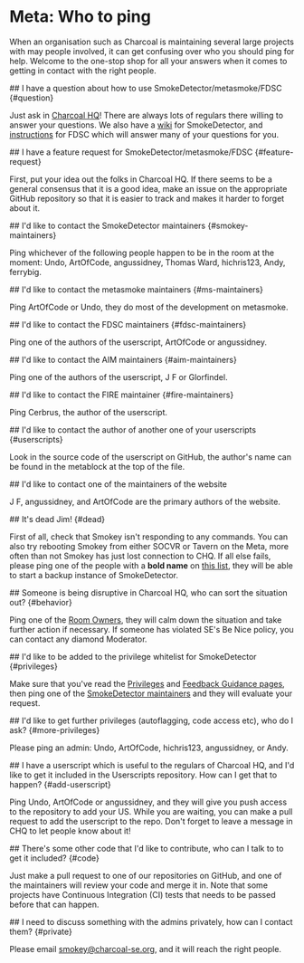 # Meta: Who to ping

When an organisation such as Charcoal is maintaining several large projects with may people involved, it can get confusing over who you should ping for help. Welcome to the one-stop shop for all your answers when it comes to getting in contact with the right people.
<section>
## I have a question about how to use SmokeDetector/metasmoke/FDSC {#question}

Just ask in [Charcoal HQ](http://chat.stackexchange.com/rooms/11540/charcoal-hq)! There are always lots of regulars there willing to answer your questions. We also have a [wiki](https://git.io/vXsZo) for SmokeDetector, and [instructions](https://github.com/Charcoal-SE/Userscripts/wiki/FDSC) for FDSC which will answer many of your questions for you.
</section>
<section>
## I have a feature request for SmokeDetector/metasmoke/FDSC {#feature-request}

First, put your idea out the folks in Charcoal HQ. If there seems to be a general consensus that it is a good idea, make an issue on the appropriate GitHub repository so that it is easier to track and makes it harder to forget about it.
</section>
<section>
## I'd like to contact the SmokeDetector maintainers {#smokey-maintainers}

Ping whichever of the following people happen to be in the room at the moment: Undo, ArtOfCode, angussidney, Thomas Ward, hichris123, Andy, ferrybig.
</section>
<section>
## I'd like to contact the metasmoke maintainers {#ms-maintainers}

Ping ArtOfCode or Undo, they do most of the development on metasmoke.
</section>
<section>
## I'd like to contact the FDSC maintainers {#fdsc-maintainers}

Ping one of the authors of the userscript, ArtOfCode or angussidney.
</section>
<section>
## I'd like to contact the AIM maintainers {#aim-maintainers}

Ping one of the authors of the userscript, J F or Glorfindel.
</section>
<section>
## I'd like to contact the FIRE maintainer {#fire-maintainers}

Ping Cerbrus, the author of the userscript.
</section>
<section>
## I'd like to contact the author of another one of your userscripts {#userscripts}

Look in the source code of the userscript on GitHub, the author's name can be found in the metablock at the top of the file.
</section>
<section>
## I'd like to contact one of the maintainers of the website

J F, angussidney, and ArtOfCode are the primary authors of the website.
</section>
<section>
## It's dead Jim! {#dead}

First of all, check that Smokey isn't responding to any commands. You can also try rebooting Smokey from either SOCVR or Tavern on the Meta, more often than not Smokey has just lost connection to CHQ. If all else fails, please ping one of the people with a **bold name** on [this list](/people.html), they will be able to start a backup instance of SmokeDetector.
</section>
<section>
## Someone is being disruptive in Charcoal HQ, who can sort the situation out? {#behavior}

Ping one of the [Room Owners](http://chat.stackexchange.com/rooms/info/11540/charcoal-hq#room-ownercards), they will calm down the situation and take further action if necessary. If someone has violated SE's Be Nice policy, you can contact any diamond Moderator.
</section>
<section>
## I'd like to be added to the privilege whitelist for SmokeDetector {#privileges}

Make sure that you've read the [Privileges](https://github.com/Charcoal-SE/SmokeDetector/wiki/Privileges) and [Feedback Guidance pages](https://github.com/Charcoal-SE/SmokeDetector/wiki/Feedback-Guidance), then ping one of the [SmokeDetector maintainers](#smokey-maintainers) and they will evaluate your request.
</section>
<section>
## I'd like to get further privileges (autoflagging, code access etc), who do I ask? {#more-privileges}

Please ping an admin: Undo, ArtOfCode, hichris123, angussidney, or Andy.
</section>
<section>
## I have a userscript which is useful to the regulars of Charcoal HQ, and I'd like to get it included in the Userscripts repository. How can I get that to happen? {#add-userscript}

Ping Undo, ArtOfCode or angussidney, and they will give you push access to the repository to add your US. While you are waiting, you can make a pull request to add the userscript to the repo. Don't forget to leave a message in CHQ to let people know about it!
</section>
<section>
## There's some other code that I'd like to contribute, who can I talk to to get it included? {#code}

Just make a pull request to one of our repositories on GitHub, and one of the maintainers will review your code and merge it in. Note that some projects have Continuous Integration (CI) tests that needs to be passed before that can happen.
</section>
<section>
## I need to discuss something with the admins privately, how can I contact them? {#private}

Please email <smokey@charcoal-se.org>, and it will reach the right people.
</section>

<style>h2 { font-size: 1em }</style>

